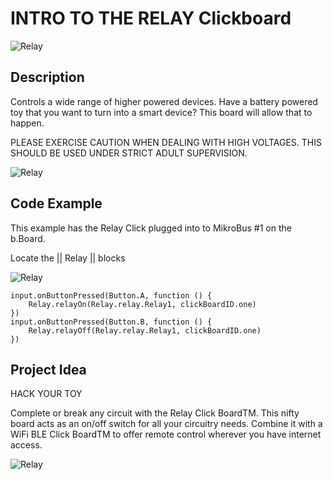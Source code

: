 # INTRO TO THE RELAY Clickboard

![Relay](https://github.com/Brilliant-Labs/bboard-tuts/blob/master/relay/relay.png?raw=true "Relay")

## Description

Controls a wide range of higher
powered devices. Have a battery
powered toy that you want to turn
into a smart device? This board
will allow that to happen.

PLEASE EXERCISE CAUTION
WHEN DEALING WITH HIGH
VOLTAGES. THIS SHOULD BE
USED UNDER STRICT ADULT
SUPERVISION.

![Relay](https://github.com/Brilliant-Labs/bboard-tuts/blob/master/relay/relay-click.jpg?raw=true "Relay Click")

## Code Example

This example has the Relay Click plugged into to MikroBus #1 on the b.Board.

Locate the || Relay || blocks

![Relay](https://github.com/Brilliant-Labs/bboard-tuts/blob/master/relay/relayclick-code-gif.gif?raw=true "Relay Click")


```blocks
input.onButtonPressed(Button.A, function () {
    Relay.relayOn(Relay.relay.Relay1, clickBoardID.one)
})
input.onButtonPressed(Button.B, function () {
    Relay.relayOff(Relay.relay.Relay1, clickBoardID.one)
})
```

## Project Idea

HACK YOUR TOY

Complete or break any
circuit with the Relay Click
BoardTM. This nifty board acts
as an on/off switch for all
your circuitry needs.
Combine it with a WiFi BLE
Click BoardTM to offer remote
control wherever you have
internet access.


![Relay](https://github.com/Brilliant-Labs/bboard-tuts/blob/master/relay/relayclick-gif.gif?raw=true "Let's Keep things nifty")